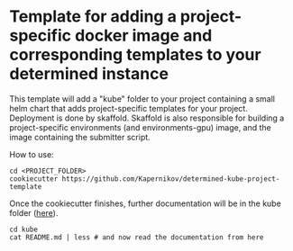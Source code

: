 # Template for adding a project-specific docker image and corresponding templates to your determined instance

This template will add a "kube" folder to your project containing a small helm chart that adds project-specific templates for your project.
Deployment is done by skaffold. Skaffold is also responsible for building a project-specific environments (and environments-gpu) image, and the image containing the submitter script.

How to use:

```shell
cd <PROJECT_FOLDER>
cookiecutter https://github.com/Kapernikov/determined-kube-project-template
```

Once the cookiecutter finishes, further documentation will be in the kube folder ([here](kube/README.md)).
```shell
cd kube
cat README.md | less # and now read the documentation from here
```


